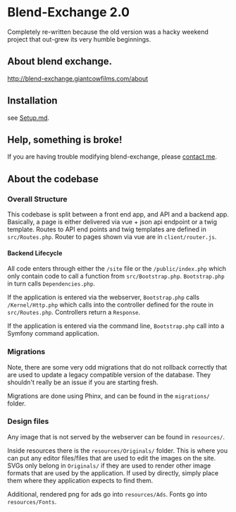 # Blend-Exchange 2.0

Completely re-written because the old version was a hacky weekend project that out-grew its very humble beginnings.

## About blend exchange. 

http://blend-exchange.giantcowfilms.com/about

## Installation

see [Setup.md](setup.md).

## Help, something is broke!

If you are having trouble modifying blend-exchange, please <a href='http://giantcowfilms.com/contact'>contact me</a>. 

## About the codebase

### Overall Structure

This codebase is split between a front end app, and API and a backend app. Basically, a page is either delivered via vue + json api endpoint or a twig template. Routes to API end points and twig templates are defined in `src/Routes.php`. Router to pages shown via vue are in `client/router.js`. 

#### Backend Lifecycle

All code enters through either the `/site` file or the `/public/index.php` which only contain code to call a function from `src/Bootstrap.php`. `Bootstrap.php` in turn calls `Dependencies.php`.

If the application is entered via the webserver, `Bootstrap.php` calls `/Kernel/Http.php` which calls into the controller defined for the route in `src/Routes.php`. Controllers return a `Response`. 

If the application is entered via the command line, `Bootstrap.php` call into a Symfony command application. 


### Migrations

Note, there are some very odd migrations that do not rollback correctly that are used to update a legacy compatible version of the database. They shouldn't really be an issue if you are starting fresh.

Migrations are done using Phinx, and can be found in the `migrations/` folder. 

### Design files

Any image that is not served by the webserver can be found in `resources/`.

Inside resources there is the `resources/Originals/` folder. This is where you can put any editor files/files that are used to edit the images on the site. SVGs only belong in `Originals/` if they are used to render other image formats that are used by the application. If used by directly, simply place them where they application expects to find them.

Additional, rendered png for ads go into `resources/Ads`. Fonts go into `resources/Fonts`.